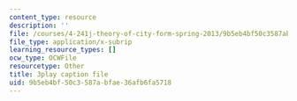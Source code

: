 ```yaml
---
content_type: resource
description: ''
file: /courses/4-241j-theory-of-city-form-spring-2013/9b5eb4bf50c3587abfae36afb6fa5718_ayw-96xs-ag.vtt
file_type: application/x-subrip
learning_resource_types: []
ocw_type: OCWFile
resourcetype: Other
title: 3play caption file
uid: 9b5eb4bf-50c3-587a-bfae-36afb6fa5718
---
```

